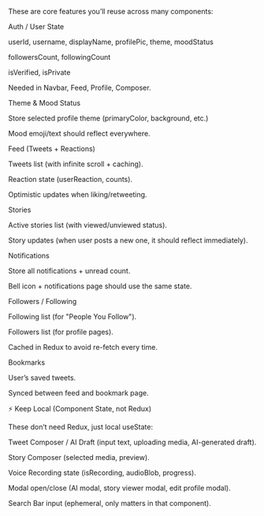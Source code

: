 These are core features you’ll reuse across many components:

Auth / User State

userId, username, displayName, profilePic, theme, moodStatus

followersCount, followingCount

isVerified, isPrivate

Needed in Navbar, Feed, Profile, Composer.

Theme & Mood Status

Store selected profile theme (primaryColor, background, etc.)

Mood emoji/text should reflect everywhere.

Feed (Tweets + Reactions)

Tweets list (with infinite scroll + caching).

Reaction state (userReaction, counts).

Optimistic updates when liking/retweeting.

Stories

Active stories list (with viewed/unviewed status).

Story updates (when user posts a new one, it should reflect immediately).

Notifications

Store all notifications + unread count.

Bell icon + notifications page should use the same state.

Followers / Following

Following list (for "People You Follow").

Followers list (for profile pages).

Cached in Redux to avoid re-fetch every time.

Bookmarks

User’s saved tweets.

Synced between feed and bookmark page.

⚡ Keep Local (Component State, not Redux)

These don’t need Redux, just local useState:

Tweet Composer / AI Draft (input text, uploading media, AI-generated draft).

Story Composer (selected media, preview).

Voice Recording state (isRecording, audioBlob, progress).

Modal open/close (AI modal, story viewer modal, edit profile modal).

Search Bar input (ephemeral, only matters in that component).
